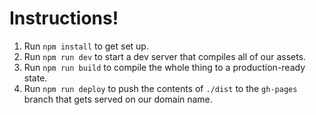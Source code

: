 # Instructions!

1. Run `npm install` to get set up.
2. Run `npm run dev` to start a dev server that compiles all of our assets.
3. Run `npm run build` to compile the whole thing to a production-ready state.
4. Run `npm run deploy` to push the contents of `./dist` to the `gh-pages` branch that gets served on our domain name.
